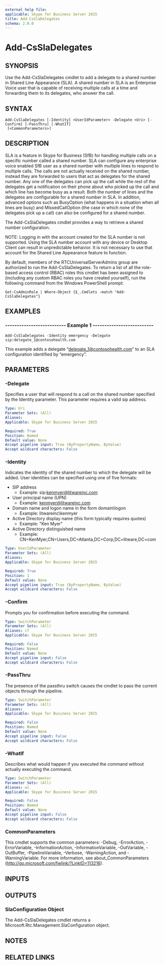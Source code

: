 ```yaml
---
external help file: 
applicable: Skype for Business Server 2015
title: Add-CsSlaDelegates
schema: 2.0.0
---
```


# Add-CsSlaDelegates

## SYNOPSIS
Use the Add-CsSlaDelegates cmdlet to add a delegate to a shared number in Shared Line Appearance (SLA). A shared number in SLA is an Enterprise Voice user that is capable of receiving multiple calls at a time and forwarding them to its delegates, who answer the call.

## SYNTAX

```
Add-CsSlaDelegates [-Identity] <UserIdParameter> -Delegate <Uri> [-Confirm] [-PassThru] [-WhatIf]
 [<CommonParameters>]
```

## DESCRIPTION
SLA is a feature in Skype for Business (SfB) for handling multiple calls on a specific number called a shared number. SLA can configure any enterprise voice enabled SfB user as a shared number with multiple lines to respond to multiple calls. The calls are not actually received on the shared number, instead they are forwarded to users that act as delegates for the shared number. Any one of the delegates can pick up the call while the rest of the delegates get a notification on their phone about who picked up the call and which line has become busy as a result. Both the number of lines and the delegates are configurable for a shared number in SLA. In addition, advanced options such as BusyOption (what happens in a situation when all lines are busy) and MissedCallOption (the case in which none of the delegates pick up a call) can also be configured for a shared number.

The Add-CsSlaDelegates cmdlet provides a way to retrieve a shared number configuration. 

NOTE: Logging in with the account created for the SLA number is not supported. Using the SLA number account with any device or Desktop Client can result in unpredictable behavior. It is not necessary to use that account for the Shared Line Appearance feature to function.

By default, members of the RTCUniversalServerAdmins group are authorized to run the Add-CsSlaDelegates. To return a list of all the role-based access control (RBAC) roles this cmdlet has been assigned to (including any custom RBAC roles you have created yourself), run the following command from the Windows PowerShell prompt: 

`Get-CsAdminRole | Where-Object {$_.Cmdlets -match "Add-CsSlaDelegates"}`

## EXAMPLES

### -------------------------- Example 1 --------------------------
```
Add-CsSlaDelegates -Identity emergency -Delegate sip:delegate_1@contosohealth.com
```

This example adds a delegate “delegate_1@contosohealth.com” to an SLA configuration identified by “emergency”.

## PARAMETERS

### -Delegate
Specifies a user that will respond to a call on the shared number specified by the Identity parameter. This parameter requires a valid sip address.

```yaml
Type: Uri
Parameter Sets: (All)
Aliases: 
Applicable: Skype for Business Server 2015

Required: True
Position: Named
Default value: None
Accept pipeline input: True (ByPropertyName, ByValue)
Accept wildcard characters: False
```

### -Identity
Indicates the identity of the shared number to which the delegate will be added. 
User identities can be specified using one of five formats:
- SIP address
  - Example: sip:kenmyer@litwareinc.com
- User principal name (UPN)
  - Example: kenmyer@litwareinc.com
- Domain name and logon name in the form domain\logon
  - Example: litwareinc\kenmyer
- Active Directory display name (this form typically requires quotes)
  - Example: "Ken Myer"
- Active Directory distinguished name
  - Example: CN=KenMyer,CN=Users,DC=Atlanta,DC=Corp,DC=litware,DC=com

```yaml
Type: UserIdParameter
Parameter Sets: (All)
Aliases: 
Applicable: Skype for Business Server 2015

Required: True
Position: 1
Default value: None
Accept pipeline input: True (ByPropertyName, ByValue)
Accept wildcard characters: False
```

### -Confirm
Prompts you for confirmation before executing the command. 

```yaml
Type: SwitchParameter
Parameter Sets: (All)
Aliases: cf
Applicable: Skype for Business Server 2015

Required: False
Position: Named
Default value: None
Accept pipeline input: False
Accept wildcard characters: False
```

### -PassThru
The presence of the passthru switch causes the cmdlet to pass the current objects through the pipeline. 

```yaml
Type: SwitchParameter
Parameter Sets: (All)
Aliases: 
Applicable: Skype for Business Server 2015

Required: False
Position: Named
Default value: None
Accept pipeline input: False
Accept wildcard characters: False
```

### -WhatIf
Describes what would happen if you executed the command without actually executing the command. 

```yaml
Type: SwitchParameter
Parameter Sets: (All)
Aliases: wi
Applicable: Skype for Business Server 2015

Required: False
Position: Named
Default value: None
Accept pipeline input: False
Accept wildcard characters: False
```

### CommonParameters
This cmdlet supports the common parameters: -Debug, -ErrorAction, -ErrorVariable, -InformationAction, -InformationVariable, -OutVariable, -OutBuffer, -PipelineVariable, -Verbose, -WarningAction, and -WarningVariable. For more information, see about_CommonParameters (http://go.microsoft.com/fwlink/?LinkID=113216).

## INPUTS

## OUTPUTS
### SlaConfiguration Object
The Add-CsSlaDelegates cmdlet returns a Microsoft.Rtc.Management.SlaConfiguration object.

## NOTES

## RELATED LINKS
